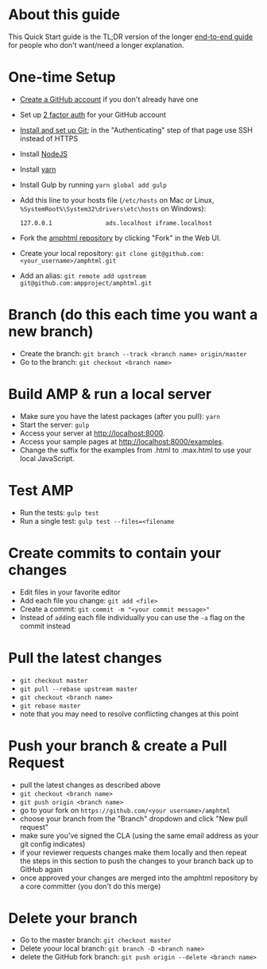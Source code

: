 # About this guide

This Quick Start guide is the TL;DR version of the longer [end-to-end guide](getting-started-e2e.md) for people who don't want/need a longer explanation.

# One-time Setup

* [Create a GitHub account](https://help.github.com/articles/signing-up-for-a-new-github-account/) if you don't already have one
* Set up [2 factor auth](https://help.github.com/articles/about-two-factor-authentication/) for your GitHub account

* [Install and set up Git](https://help.github.com/articles/set-up-git/); in the "Authenticating" step of that page use SSH instead of HTTPS

* Install [NodeJS](https://nodejs.org/)

* Install [yarn](https://yarnpkg.com/en/docs/install)

* Install Gulp by running `yarn global add gulp`

* Add this line to your hosts file (`/etc/hosts` on Mac or Linux, `%SystemRoot%\System32\drivers\etc\hosts` on Windows):

    ```127.0.0.1               ads.localhost iframe.localhost```

* Fork the [amphtml repository](https://github.com/ampproject/amphtml) by clicking "Fork" in the Web UI.

* Create your local repository: `git clone git@github.com:<your_username>/amphtml.git`
* Add an alias: `git remote add upstream git@github.com:ampproject/amphtml.git`

# Branch (do this each time you want a new branch)

* Create the branch: `git branch --track <branch name> origin/master`
* Go to the branch: `git checkout <branch name>`

# Build AMP & run a local server
* Make sure you have the latest packages (after you pull): `yarn`
* Start the server: `gulp`
* Access your server at [http://localhost:8000](http://localhost:8000).
* Access your sample pages at [http://localhost:8000/examples](http://localhost:8000/examples).
* Change the suffix for the examples from .html to .max.html to use your local JavaScript.

# Test AMP
* Run the tests: `gulp test`
* Run a single test: `gulp test --files=<filename`

# Create commits to contain your changes

* Edit files in your favorite editor
* Add each file you change: `git add <file>`
* Create a commit: `git commit -m "<your commit message>"`
* Instead of `add`ing each file individually you can use the `-a` flag on the commit instead

# Pull the latest changes

* `git checkout master`
* `git pull --rebase upstream master`
* `git checkout <branch name>`
* `git rebase master`
* note that you may need to resolve conflicting changes at this point

# Push your branch & create a Pull Request

* pull the latest changes as described above
* `git checkout <branch name>`
* `git push origin <branch name>`
* go to your fork on `https://github.com/<your username>/amphtml`
* choose your branch from the "Branch" dropdown and click "New pull request"
* make sure you've signed the CLA (using the same email address as your git config indicates)
* if your reviewer requests changes make them locally and then repeat the steps in this section to push the changes to your branch back up to GitHub again
* once approved your changes are merged into the amphtml repository by a core committer (you don't do this merge)

# Delete your branch

* Go to the master branch: `git checkout master`
* Delete yoour local branch: `git branch -D <branch name>`
* delete the GitHub fork branch: `git push origin --delete <branch name>`
